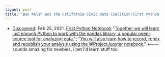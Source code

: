 ```yaml
---
layout: post
title: "Ben Welsh and the California Civic Data Coalition:First Python Notebook"
---
```

* [Discovered](http://rolandtanglao.com/2020/07/29/p1-blogthis-checkvist-list-links-to-blog/): Feb 25, 2021. [First Python Notebook](https://www.firstpythonnotebook.org/index.html) "[Together we will learn just enough Python to work with the pandas library, a popular open-source tool for analyzing data.](https://twitter.com/palewire/status/1364616569494536193)"; "[You will also learn how to record, remix and republish your analysis using the @ProjectJupyter notebook.](https://twitter.com/palewire/status/1364616726160183299)" <--- sounds amazing for newbies, i bet i'd learn stuff  too

